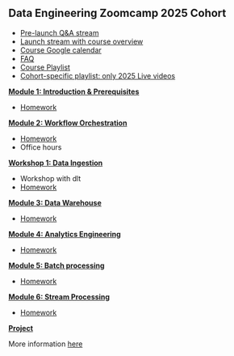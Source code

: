 ## Data Engineering Zoomcamp 2025 Cohort

- [Pre-launch Q&A stream](https://www.youtube.com/watch?v=DPnAOu2csYA)
- [Launch stream with course overview](https://www.youtube.com/watch?v=X8cEEwi8DTM)
- [Course Google calendar](https://calendar.google.com/calendar/?cid=ZXIxcjA1M3ZlYjJpcXU0dTFmaG02MzVxMG9AZ3JvdXAuY2FsZW5kYXIuZ29vZ2xlLmNvbQ)
- [FAQ](https://docs.google.com/document/d/19bnYs80DwuUimHM65UV3sylsCn2j1vziPOwzBwQrebw/edit?usp=sharing)
- [Course Playlist](https://www.youtube.com/playlist?list=PL3MmuxUbc_hJed7dXYoJw8DoCuVHhGEQb)
- [Cohort-specific playlist: only 2025 Live videos](https://www.youtube.com/playlist?list=PL3MmuxUbc_hJZdpLpRHp7dg6EOx828q6y)

[**Module 1: Introduction & Prerequisites**](01-docker-terraform/)

- [Homework](01-docker-terraform/homework.md)

[**Module 2: Workflow Orchestration**](02-workflow-orchestration)

- [Homework](02-workflow-orchestration/homework.md)
- Office hours

[**Workshop 1: Data Ingestion**](workshops/dlt.md)

- Workshop with dlt
- [Homework](workshops/dlt.md)

[**Module 3: Data Warehouse**](03-data-warehouse)

- [Homework](03-data-warehouse/homework.md)

[**Module 4: Analytics Engineering**](04-analytics-engineering/)

- [Homework](04-analytics-engineering/homework.md)

[**Module 5: Batch processing**](05-batch/)

- [Homework](05-batch/homework.md)

[**Module 6: Stream Processing**](06-streaming)

- [Homework](06-streaming/homework.md)

[**Project**](project.md)

More information [here](project.md)
